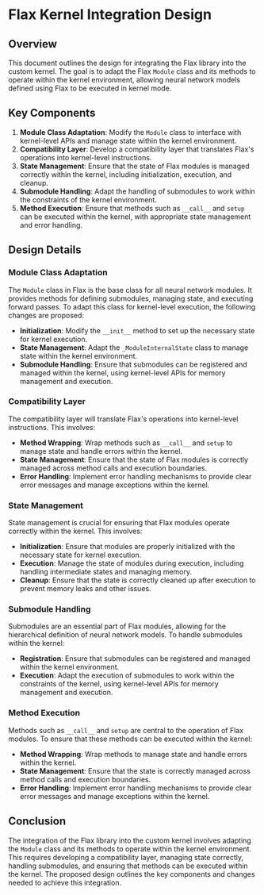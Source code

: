 # Flax Kernel Integration Design

## Overview
This document outlines the design for integrating the Flax library into the custom kernel. The goal is to adapt the Flax `Module` class and its methods to operate within the kernel environment, allowing neural network models defined using Flax to be executed in kernel mode.

## Key Components
1. **Module Class Adaptation**: Modify the `Module` class to interface with kernel-level APIs and manage state within the kernel environment.
2. **Compatibility Layer**: Develop a compatibility layer that translates Flax's operations into kernel-level instructions.
3. **State Management**: Ensure that the state of Flax modules is managed correctly within the kernel, including initialization, execution, and cleanup.
4. **Submodule Handling**: Adapt the handling of submodules to work within the constraints of the kernel environment.
5. **Method Execution**: Ensure that methods such as `__call__` and `setup` can be executed within the kernel, with appropriate state management and error handling.

## Design Details

### Module Class Adaptation
The `Module` class in Flax is the base class for all neural network modules. It provides methods for defining submodules, managing state, and executing forward passes. To adapt this class for kernel-level execution, the following changes are proposed:

- **Initialization**: Modify the `__init__` method to set up the necessary state for kernel execution.
- **State Management**: Adapt the `_ModuleInternalState` class to manage state within the kernel environment.
- **Submodule Handling**: Ensure that submodules can be registered and managed within the kernel, using kernel-level APIs for memory management and execution.

### Compatibility Layer
The compatibility layer will translate Flax's operations into kernel-level instructions. This involves:

- **Method Wrapping**: Wrap methods such as `__call__` and `setup` to manage state and handle errors within the kernel.
- **State Management**: Ensure that the state of Flax modules is correctly managed across method calls and execution boundaries.
- **Error Handling**: Implement error handling mechanisms to provide clear error messages and manage exceptions within the kernel.

### State Management
State management is crucial for ensuring that Flax modules operate correctly within the kernel. This involves:

- **Initialization**: Ensure that modules are properly initialized with the necessary state for kernel execution.
- **Execution**: Manage the state of modules during execution, including handling intermediate states and managing memory.
- **Cleanup**: Ensure that the state is correctly cleaned up after execution to prevent memory leaks and other issues.

### Submodule Handling
Submodules are an essential part of Flax modules, allowing for the hierarchical definition of neural network models. To handle submodules within the kernel:

- **Registration**: Ensure that submodules can be registered and managed within the kernel environment.
- **Execution**: Adapt the execution of submodules to work within the constraints of the kernel, using kernel-level APIs for memory management and execution.

### Method Execution
Methods such as `__call__` and `setup` are central to the operation of Flax modules. To ensure that these methods can be executed within the kernel:

- **Method Wrapping**: Wrap methods to manage state and handle errors within the kernel.
- **State Management**: Ensure that the state is correctly managed across method calls and execution boundaries.
- **Error Handling**: Implement error handling mechanisms to provide clear error messages and manage exceptions within the kernel.

## Conclusion
The integration of the Flax library into the custom kernel involves adapting the `Module` class and its methods to operate within the kernel environment. This requires developing a compatibility layer, managing state correctly, handling submodules, and ensuring that methods can be executed within the kernel. The proposed design outlines the key components and changes needed to achieve this integration.
